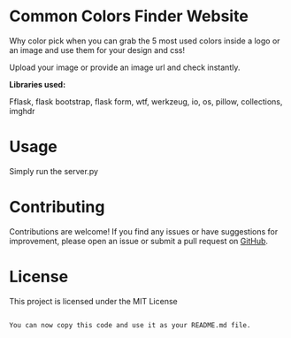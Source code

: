 # Common Colors Finder Website

Why color pick when you can grab the 5 most used colors inside a logo or an image and use them for your design and css!

Upload your image or provide an image url and check instantly.

**Libraries used:** 

Fflask, flask bootstrap, flask form, wtf, werkzeug, io, os, pillow, collections, imghdr
 
# Usage

Simply run the server.py

# Contributing

Contributions are welcome! If you find any issues or have suggestions for improvement, please open an issue or submit a pull request on [GitHub](https://github.com/danysrour/commonColorsFinder.git).

# License

This project is licensed under the MIT License

```text

You can now copy this code and use it as your README.md file.
```